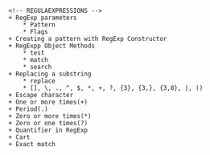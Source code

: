     <!-- REGULAEXPRESSIONS --> 
    + RegExp parameters
        * Pattern
        * Flags
    + Creating a pattern with RegExp Constructor
    + RegExpp Object Methods
        * test
        * match 
        * search
    + Replacing a substring
        * replace
        * [], \, ., ^, $, *, +, ?, {3}, {3,}, {3,8}, |, ()
    + Escape character
    + One or more times(+)
    + Period(.)
    + Zero or more times(*)
    + Zero or one times(?)
    + Quantifier in RegExp
    + Cart 
    + Exact match
